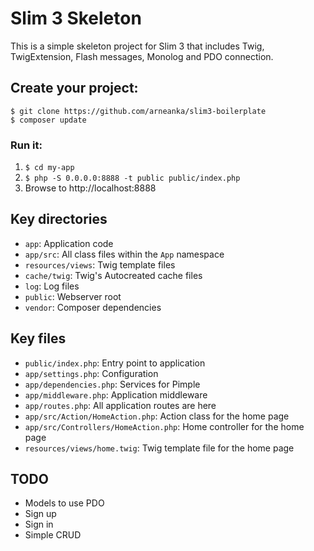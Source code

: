 # Slim 3 Skeleton

This is a simple skeleton project for Slim 3 that includes Twig, TwigExtension, Flash messages, Monolog and PDO connection.

## Create your project:

    $ git clone https://github.com/arneanka/slim3-boilerplate
    $ composer update

### Run it:

1. `$ cd my-app`
2. `$ php -S 0.0.0.0:8888 -t public public/index.php`
3. Browse to http://localhost:8888

## Key directories

* `app`: Application code
* `app/src`: All class files within the `App` namespace
* `resources/views`: Twig template files
* `cache/twig`: Twig's Autocreated cache files
* `log`: Log files
* `public`: Webserver root
* `vendor`: Composer dependencies

## Key files

* `public/index.php`: Entry point to application
* `app/settings.php`: Configuration
* `app/dependencies.php`: Services for Pimple
* `app/middleware.php`: Application middleware
* `app/routes.php`: All application routes are here
* `app/src/Action/HomeAction.php`: Action class for the home page
* `app/src/Controllers/HomeAction.php`: Home controller for the home page
* `resources/views/home.twig`: Twig template file for the home page

## TODO
* Models to use PDO
* Sign up
* Sign in
* Simple CRUD